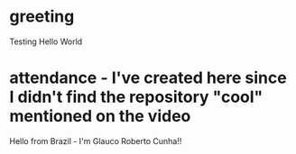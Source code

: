 # greeting
Testing Hello World
# attendance - I've created here since I didn't find the repository "cool" mentioned on the video
Hello from Brazil - I'm Glauco Roberto Cunha!!
